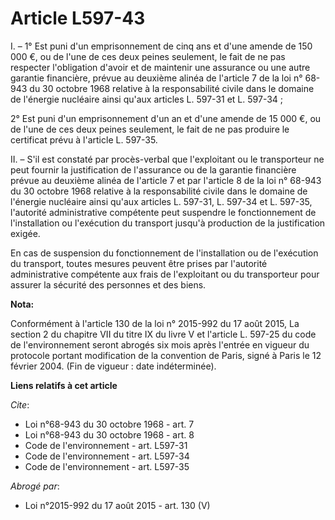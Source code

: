 # Article L597-43

I. – 1° Est puni d'un emprisonnement de cinq ans et d'une amende de 150 000 €, ou de l'une de ces deux peines seulement, le
fait de ne pas respecter l'obligation d'avoir et de maintenir une assurance ou une autre garantie financière, prévue au
deuxième alinéa de l'article 7 de la loi n° 68-943 du 30 octobre 1968 relative à la responsabilité civile dans le domaine de
l'énergie nucléaire ainsi qu'aux articles L. 597-31 et L. 597-34 ;

2° Est puni d'un emprisonnement d'un an et d'une amende de 15 000 €, ou de l'une de ces deux peines seulement, le fait de ne
pas produire le certificat prévu à l'article L. 597-35.

II. – S'il est constaté par procès-verbal que l'exploitant ou le transporteur ne peut fournir la justification de l'assurance
ou de la garantie financière prévue au deuxième alinéa de l'article 7 et par l'article 8 de la loi n° 68-943 du 30 octobre
1968 relative à la responsabilité civile dans le domaine de l'énergie nucléaire ainsi qu'aux articles L. 597-31, L. 597-34 et
L. 597-35, l'autorité administrative compétente peut suspendre le fonctionnement de l'installation ou l'exécution du
transport jusqu'à production de la justification exigée.

En cas de suspension du fonctionnement de l'installation ou de l'exécution du transport, toutes mesures peuvent être prises
par l'autorité administrative compétente aux frais de l'exploitant ou du transporteur pour assurer la sécurité des personnes
et des biens.

**Nota:**

Conformément à l'article 130 de la loi n° 2015-992 du 17 août 2015, La section 2 du chapitre VII du titre IX du livre V et
l'article L. 597-25 du code de l'environnement seront abrogés six mois après l'entrée en vigueur du protocole portant
modification de la convention de Paris, signé à Paris le 12 février 2004. (Fin de vigueur : date indéterminée).

**Liens relatifs à cet article**

_Cite_:

  - Loi n°68-943 du 30 octobre 1968 - art. 7
  - Loi n°68-943 du 30 octobre 1968 - art. 8
  - Code de l'environnement - art. L597-31
  - Code de l'environnement - art. L597-34
  - Code de l'environnement - art. L597-35

_Abrogé par_:

  - Loi n°2015-992 du 17 août 2015 - art. 130 (V)
